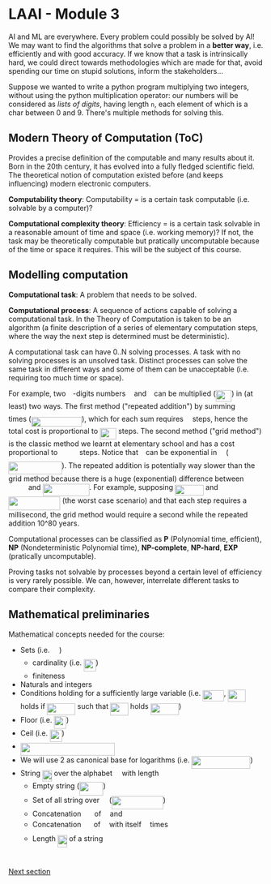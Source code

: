 # LAAI - Module 3

AI and ML are everywhere. Every problem could possibly be solved by AI! We may want to find the algorithms that solve a problem in a **better way**, i.e. efficiently and with good accuracy. If we know that a task is intrinsically hard, we could direct towards methodologies which are made for that, avoid spending our time on stupid solutions, inform the stakeholders...

Suppose we wanted to write a python program multiplying two integers, without using the python multiplication operator: our numbers will be considered as *lists of digits*, having length `n`, each element of which is a char between 0 and 9. There's multiple methods for solving this.

## Modern Theory of Computation (ToC)

Provides a precise definition of the computable and many results about it.
Born in the 20th century, it has evolved into a fully fledged scientific field.
The theoretical notion of computation existed before (and keeps influencing) modern electronic computers. 

**Computability theory**: Computability = is a certain task computable (i.e. solvable by a computer)?

**Computational complexity theory**: Efficiency = is a certain task solvable in a reasonable amount of time and space (i.e. working memory)?
If not, the task may be theoretically computable but pratically uncomputable because of the time or space it requires. This will be the subject of this course.

## Modelling computation

**Computational task**: A problem that needs to be solved.

**Computational process**: A sequence of actions capable of solving a computational task. In the Theory of Computation is taken to be an algorithm (a finite description of a series of elementary computation steps, where the way the next step is determined must be deterministic).

A computational task can have 0..N solving processes. A task with no solving processes is an unsolved task. Distinct processes can solve the same task in different ways and some of them can be unacceptable (i.e. requiring too much time or space).

For example, two <img src="svgs/55a049b8f161ae7cfeb0197d75aff967.svg?invert_in_darkmode" align=middle width=9.86687624999999pt height=14.15524440000002pt/>-digits numbers <img src="svgs/44bc9d542a92714cac84e01cbbb7fd61.svg?invert_in_darkmode" align=middle width=8.68915409999999pt height=14.15524440000002pt/> and <img src="svgs/4bdc8d9bcfb35e1c9bfb51fc69687dfc.svg?invert_in_darkmode" align=middle width=7.054796099999991pt height=22.831056599999986pt/> can be multiplied (<img src="svgs/aa9ac28882b306b4e881fbaacbafc4b7.svg?invert_in_darkmode" align=middle width=31.268917349999988pt height=22.831056599999986pt/>) in (at least) two ways.
The first method ("repeated addition") by summing <img src="svgs/44bc9d542a92714cac84e01cbbb7fd61.svg?invert_in_darkmode" align=middle width=8.68915409999999pt height=14.15524440000002pt/> <img src="svgs/4bdc8d9bcfb35e1c9bfb51fc69687dfc.svg?invert_in_darkmode" align=middle width=7.054796099999991pt height=22.831056599999986pt/> times (<img src="svgs/3049d386c04588a0fd49fc94ff49362d.svg?invert_in_darkmode" align=middle width=100.03970789999998pt height=19.1781018pt/>), which for each sum requires <img src="svgs/55a049b8f161ae7cfeb0197d75aff967.svg?invert_in_darkmode" align=middle width=9.86687624999999pt height=14.15524440000002pt/> steps, hence the total cost is proportional to <img src="svgs/458e8b6dad5a69d223deeaf241ce1f43.svg?invert_in_darkmode" align=middle width=32.44663949999999pt height=22.831056599999986pt/> steps.
The second method ("grid method") is the classic method we learnt at elementary school and has a cost proportional to <img src="svgs/f4afc77016e004d110eee6a7001a7a87.svg?invert_in_darkmode" align=middle width=35.25871964999999pt height=15.296829900000011pt/> steps.
Notice that <img src="svgs/4bdc8d9bcfb35e1c9bfb51fc69687dfc.svg?invert_in_darkmode" align=middle width=7.054796099999991pt height=22.831056599999986pt/> can be exponential in <img src="svgs/55a049b8f161ae7cfeb0197d75aff967.svg?invert_in_darkmode" align=middle width=9.86687624999999pt height=14.15524440000002pt/> (<img src="svgs/ac76bed504f78662b400fd78ad426795.svg?invert_in_darkmode" align=middle width=105.50023274999998pt height=24.65753399999998pt/>).
The repeated addition is potentially way slower than the grid method because there is a huge (exponential) difference between <img src="svgs/f4afc77016e004d110eee6a7001a7a87.svg?invert_in_darkmode" align=middle width=35.25871964999999pt height=15.296829900000011pt/> and <img src="svgs/c77bd97048dbe2638b94e266d9e64d1c.svg?invert_in_darkmode" align=middle width=91.87403444999998pt height=24.65753399999998pt/>. 
For example, supposing <img src="svgs/60956056c8ac4a0bb767ef199f98b76b.svg?invert_in_darkmode" align=middle width=56.442135749999984pt height=21.18721440000001pt/> and <img src="svgs/a938957de7ebf1ed5afe74305dc62c33.svg?invert_in_darkmode" align=middle width=102.41999955pt height=26.76175259999998pt/> (the worst case scenario) and that each step requires a millisecond, the grid method would require a second while the repeated addition 10^80 years.

Computational processes can be classified as **P** (Polynomial time, efficient), **NP** (Nondeterministic Polynomial time), **NP-complete**, **NP-hard**, **EXP** (pratically uncomputable).

Proving tasks not solvable by processes beyond a certain level of efficiency is very rarely possible.
We can, however, interrelate different tasks to compare their complexity.

## Mathematical preliminaries

Mathematical concepts needed for the course:

- Sets (i.e. <img src="svgs/cbfb1b2a33b28eab8a3e59464768e810.svg?invert_in_darkmode" align=middle width=14.908688849999992pt height=22.465723500000017pt/>)
  - cardinality (i.e. <img src="svgs/50471a7853b2ca91c0e1f4c5107c5b5e.svg?invert_in_darkmode" align=middle width=24.041115449999985pt height=24.65753399999998pt/>)
  - finiteness
- Naturals and integers
- Conditions holding  for a sufficiently large variable (i.e. <img src="svgs/f23b2b8e0bd22c498e6cc9b7055ccaa9.svg?invert_in_darkmode" align=middle width=41.83019279999999pt height=22.648391699999998pt/>, <img src="svgs/e720ef2e3dc10278f2cc0341a8635074.svg?invert_in_darkmode" align=middle width=35.489081099999986pt height=24.65753399999998pt/> holds if <img src="svgs/aa5de451edffae97a3e3d72e0a7ec57a.svg?invert_in_darkmode" align=middle width=56.09573309999998pt height=22.831056599999986pt/> such that <img src="svgs/e720ef2e3dc10278f2cc0341a8635074.svg?invert_in_darkmode" align=middle width=35.489081099999986pt height=24.65753399999998pt/> holds <img src="svgs/7e73289f5bec62c25edaafcb79810100.svg?invert_in_darkmode" align=middle width=55.916945699999985pt height=22.831056599999986pt/>)
- Floor (i.e. <img src="svgs/b8d683e1dea27b14d549c3389b65dbb6.svg?invert_in_darkmode" align=middle width=24.00689774999999pt height=24.65753399999998pt/>)
- Ceil (i.e. <img src="svgs/f4037aedb6bf0d1b1b9e417d27abee42.svg?invert_in_darkmode" align=middle width=24.00689774999999pt height=24.65753399999998pt/>)
- <img src="svgs/d1e718b4aa9726f0f13e86387d942b7f.svg?invert_in_darkmode" align=middle width=186.67778414999998pt height=24.65753399999998pt/>
- We will use 2 as canonical base for logarithms (i.e. <img src="svgs/1c0c99ea7db547da9f713133df4e10cc.svg?invert_in_darkmode" align=middle width=116.11875329999998pt height=24.65753399999998pt/>)
- String <img src="svgs/13595c3035ea1b1b4d90f5571df51b7c.svg?invert_in_darkmode" align=middle width=19.15340624999999pt height=22.465723500000017pt/> over the alphabet <img src="svgs/e257acd1ccbe7fcb654708f1a866bfe9.svg?invert_in_darkmode" align=middle width=11.027402099999989pt height=22.465723500000017pt/> with length <img src="svgs/55a049b8f161ae7cfeb0197d75aff967.svg?invert_in_darkmode" align=middle width=9.86687624999999pt height=14.15524440000002pt/>
  - Empty string (<img src="svgs/0f291e5628e5da63790748b4acc9709f.svg?invert_in_darkmode" align=middle width=47.163063749999985pt height=26.76175259999998pt/>)
  - Set of all string over <img src="svgs/e257acd1ccbe7fcb654708f1a866bfe9.svg?invert_in_darkmode" align=middle width=11.027402099999989pt height=22.465723500000017pt/> (<img src="svgs/33c9972f4ece02756df855c07b50ecc0.svg?invert_in_darkmode" align=middle width=101.68568684999998pt height=26.438629799999987pt/>) 
  - Concatenation <img src="svgs/65f1b48fb5f326a680b0f7393b9d8b6d.svg?invert_in_darkmode" align=middle width=18.044213549999988pt height=14.15524440000002pt/> of <img src="svgs/332cc365a4987aacce0ead01b8bdcc0b.svg?invert_in_darkmode" align=middle width=9.39498779999999pt height=14.15524440000002pt/> and <img src="svgs/deceeaf6940a8c7a5a02373728002b0f.svg?invert_in_darkmode" align=middle width=8.649225749999989pt height=14.15524440000002pt/>
  - Concatenation <img src="svgs/ca258fdb5aa2e16d091da2d680a2bc60.svg?invert_in_darkmode" align=middle width=16.66101689999999pt height=27.91243950000002pt/> of <img src="svgs/332cc365a4987aacce0ead01b8bdcc0b.svg?invert_in_darkmode" align=middle width=9.39498779999999pt height=14.15524440000002pt/> with itself <img src="svgs/63bb9849783d01d91403bc9a5fea12a2.svg?invert_in_darkmode" align=middle width=9.075367949999992pt height=22.831056599999986pt/> times
  - Length <img src="svgs/cd8f6d1a08b2e1ed11a4305d3f6caab3.svg?invert_in_darkmode" align=middle width=18.52743584999999pt height=24.65753399999998pt/> of a string <img src="svgs/332cc365a4987aacce0ead01b8bdcc0b.svg?invert_in_darkmode" align=middle width=9.39498779999999pt height=14.15524440000002pt/>

#
[Next section](1%20-%20Sets%20and%20numbers.md)
